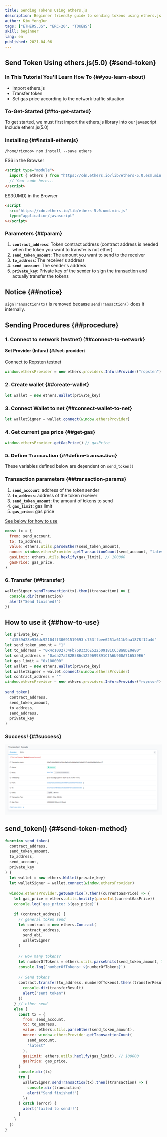 ```yaml
---
title: Sending Tokens Using ethers.js
description: Beginner friendly guide to sending tokens using ethers.js.
author: Kim YongJun
tags: ["ETHERS.JS", "ERC-20", "TOKENS"]
skill: beginner
lang: en
published: 2021-04-06
---
```


## Send Token Using ethers.js(5.0) \{#send-token}

### In This Tutorial You'll Learn How To \{##you-learn-about}

- Import ethers.js
- Transfer token
- Set gas price according to the network traffic situation

### To-Get-Started \{##to-get-started}

To get started, we must first import the ethers.js library into our javascript
Include ethers.js(5.0)

### Installing \{##install-ethersjs}

```shell
/home/ricmoo> npm install --save ethers
```

ES6 in the Browser

```html
<script type="module">
  import { ethers } from "https://cdn.ethers.io/lib/ethers-5.0.esm.min.js"
  // Your code here...
</script>
```

ES3(UMD) in the Browser

```html
<script
  src="https://cdn.ethers.io/lib/ethers-5.0.umd.min.js"
  type="application/javascript"
></script>
```

### Parameters \{##param}

1. **`contract_address`**: Token contract address (contract address is needed when the token you want to transfer is not ether)
2. **`send_token_amount`**: The amount you want to send to the receiver
3. **`to_address`**: The receiver's address
4. **`send_account`**: The sender's address
5. **`private_key`**: Private key of the sender to sign the transaction and actually transfer the tokens

## Notice \{##notice}

`signTransaction(tx)` is removed because `sendTransaction()` does it internally.

## Sending Procedures \{##procedure}

### 1. Connect to network (testnet) \{##connect-to-network}

#### Set Provider (Infura) \{##set-provider}

Connect to Ropsten testnet

```javascript
window.ethersProvider = new ethers.providers.InfuraProvider("ropsten")
```

### 2. Create wallet \{##create-wallet}

```javascript
let wallet = new ethers.Wallet(private_key)
```

### 3. Connect Wallet to net \{##connect-wallet-to-net}

```javascript
let walletSigner = wallet.connect(window.ethersProvider)
```

### 4. Get current gas price \{##get-gas}

```javascript
window.ethersProvider.getGasPrice() // gasPrice
```

### 5. Define Transaction \{##define-transaction}

These variables defined below are dependent on `send_token()`

### Transaction parameters \{##transaction-params}

1. **`send_account`**: address of the token sender
2. **`to_address`**: address of the token receiver
3. **`send_token_amount`**: the amount of tokens to send
4. **`gas_limit`**: gas limit
5. **`gas_price`**: gas price

[See below for how to use](#how-to-use)

```javascript
const tx = {
  from: send_account,
  to: to_address,
  value: ethers.utils.parseEther(send_token_amount),
  nonce: window.ethersProvider.getTransactionCount(send_account, "latest"),
  gasLimit: ethers.utils.hexlify(gas_limit), // 100000
  gasPrice: gas_price,
}
```

### 6. Transfer \{##transfer}

```javascript
walletSigner.sendTransaction(tx).then((transaction) => {
  console.dir(transaction)
  alert("Send finished!")
})
```

## How to use it \{##how-to-use}

```javascript
let private_key =
  "41559d28e936dc92104ff30691519693fc753ffbee6251a611b9aa1878f12a4d"
let send_token_amount = "1"
let to_address = "0x4c10D2734Fb76D3236E522509181CC3Ba8DE0e80"
let send_address = "0xda27a282B5B6c5229699891CfA6b900A716539E6"
let gas_limit = "0x100000"
let wallet = new ethers.Wallet(private_key)
let walletSigner = wallet.connect(window.ethersProvider)
let contract_address = ""
window.ethersProvider = new ethers.providers.InfuraProvider("ropsten")

send_token(
  contract_address,
  send_token_amount,
  to_address,
  send_address,
  private_key
)
```

### Success! \{##success}

![image of transaction done successfully](./successful-transaction.png)

## send_token() \{##send-token-method}

```javascript
function send_token(
  contract_address,
  send_token_amount,
  to_address,
  send_account,
  private_key
) {
  let wallet = new ethers.Wallet(private_key)
  let walletSigner = wallet.connect(window.ethersProvider)

  window.ethersProvider.getGasPrice().then((currentGasPrice) => {
    let gas_price = ethers.utils.hexlify(parseInt(currentGasPrice))
    console.log(`gas_price: ${gas_price}`)

    if (contract_address) {
      // general token send
      let contract = new ethers.Contract(
        contract_address,
        send_abi,
        walletSigner
      )

      // How many tokens?
      let numberOfTokens = ethers.utils.parseUnits(send_token_amount, 18)
      console.log(`numberOfTokens: ${numberOfTokens}`)

      // Send tokens
      contract.transfer(to_address, numberOfTokens).then((transferResult) => {
        console.dir(transferResult)
        alert("sent token")
      })
    } // ether send
    else {
      const tx = {
        from: send_account,
        to: to_address,
        value: ethers.utils.parseEther(send_token_amount),
        nonce: window.ethersProvider.getTransactionCount(
          send_account,
          "latest"
        ),
        gasLimit: ethers.utils.hexlify(gas_limit), // 100000
        gasPrice: gas_price,
      }
      console.dir(tx)
      try {
        walletSigner.sendTransaction(tx).then((transaction) => {
          console.dir(transaction)
          alert("Send finished!")
        })
      } catch (error) {
        alert("failed to send!!")
      }
    }
  })
}
```
